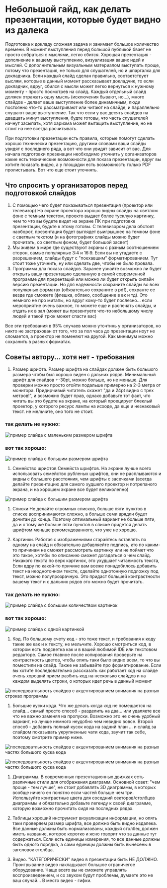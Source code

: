 # Небольшой гайд, как делать презентации, которые будет видно из далека

Подготовка к докладу сложная задача и занимает большое количество времени. В момент выступления перед большой публикой бвает не просто собраться с мыслями, легко сбится. Хорошая презентация - дополнение к вашему выступлению, визуализация ваших идей и мыслей. С дополнительным визуальным материалом выступать проще, потому что презентация, не только для слушателей, но и шпаргалка для докладчика. Если каждый слайд сделан правильно, соответствует выслям, которые в данный момент рассказывает докладчик, то если докладчик, вдруг, сбился с мысли может легко вернуться к нужному моменту - просто посмотрев на слайд. Каждый отдельный слайд должен отражать одну мысль (исключения бывают, но...), много слайдов - делает ваше выступление более динамичным, люди постоянно что-то рассматривают или читают на слайде, и параллельно слушают ваше выступление. Так что если у вас десять слайдов на двадцать минут выступления, будте готовы, что часть слушателей начнут засыпать, хотя харизма может вытащить выступление, но не стоит на нее всегда расчитывать.

При подготовки презентации есть правила, которые помогут сделать хорошо технически презентацию, другими словами ваши слайды увидят с последнего ряда, а вот что они увидят зависит от вас. Для начала подготовки презенации необходимо уточнить у организаторов какие есть технические возможности для показа презентации, вдруг вы хотите показать видео, а у площадки есть возможность только PDF пролистывать. Вот что еще стоит уточнять.

## Что спросить у организаторов перед подготовкой слайдов

1. С помощью чего будет показываться презентация (проектор или телевизор) На экране проектора хорошо видны слайды на светлом фоне с темным текстом, проекто выдает более тусклую картинку, чем то что вы будете видет на экране ПК при подготовке презентации, будьте к этому готовы. С телевизором дела обстоят наоборот, презентация будет выглядет выигрышнее на темном фоне с светлым текстом (и на фотографиях слайды можно будет прочитать, со светлым фоном, будет большой засвет)
1. Мы живем в мире где существуют экраны с разным соотношением сторон, самые популярные 3:4 и 16:9. Если вы не угадаете с разрешением, слайды будут с "поехавшим" форматированием. Тут стоит тоже уточнить, ну или сделать две, чтобы не было провала.
1. Программа дла показа слайдов. Заранее узнайте возможно ли будет открыть вашу презентацию сделанную в самой современной программе для прерентаций или можно ли будет открыть онлайн версию презентации. Но для надежности сохраните слайды во всех популярных форматах (обязательно сохраните в pdf), сохранте ее везде где сможете (флешка, облако, сообщение в вк и тд). Это немного не про митапы, но вдруг кому-то будет послезно... если мероприятие очень важное, то можете еще и распечать слайды, и отдать их в зал (может вы презентуете что-то небольшому числу людей и такой трюк может спасти вас)

Все эти требования в 95% случаев можно уточтинь у организаторов, но никто не застрахован от того, что за пол часа до презентации ноут не сломается, а проектор не поменяют на другой. Как минимум можно сохранить в разных форматах.


## Советы автору... хотя нет - требования

1. Размер шрифта. Размер шрифта на слайдах должен быть большого размера чтобы был  хорошо виден с дальних рядов. Минимальный шрифт для слайдов +-30pt, можно больше, но не меньше. Для проверки можно просто отойти подальше примерно на 2-3 метра от монитора. Придирчивый читатель скажет "да и 24pt видно с трех метров!", и возможно будет прав, однако добавьте тот факт, что читать вы это будете на экране, на который проецирует блеклый проектор, у которого ресурс лампы на исходе, да еще и незнаковый текст. не мельчите, оно того не стоит.

### так делать не нужно:

![пример слайда с маленьким размером шрифта](https://i.ibb.co/jM482BW/small-text.jpg "пример слайда с маленьким размером шрифта")

### вот так хорошо:

![пример слайда с большим размером шрифта](https://i.ibb.co/DYZJn6q/big-text.jpg "пример слайда с большим размером шрифта")

1. Семейство шрифтов Семейста шрифтов. На экране лучше всего использовать семейство рубленых шрифтов, они не расплываются и видны с большего расстояния, чем шрифты с засечками (всегда делайте презентацию для самого худшего проектор и потрепаного экрана, и на хорошем экране все будет великолепно)


![пример слайда с большим размером шрифта](https://i.ibb.co/ft81T3K/different-font.jpg  "пример слайда с большим размером шрифта")

1. Списки Не делайте огромных списков, больше пяти пунктов в списке воспринимаются сложно, а больше семи врядли будет дочитан до конца. Поэтому оптимальный вариант не больше пяти, да и к тому же больше пяти пунктов в списке придется делать шрифтом меньше рекомендованного, что уже не хорошо.

1. Картинки. Работая с изображениями старайтесь вставлять по одному на слайд и обязательно добавляейте подпись, кто по каким-то причинам не сможет рассмотреть картинку или не поймет что это такое, хотябы по описанию сможет догадаться о чем слайд. Никакого текста по верх картинок, это ухудшает читаемость текста,  Если вдру по какой-то причине вам всеже понадобилось добавить текст на неоднотонном тексте, сделайте однотонную подложку под текст, можно полупрозрачную. Это придаст большей контрастности вашему текст и с дальних рядов это можно будет прочитать.

### так делать не нужно:

![пример слайда с большим количеством картинок](https://i.ibb.co/bQDwG3y/a-lot-pic.jpg "пример слайда с большим количеством картинок")

### вот так хорошо:

![пример слайда с одной картинкой](https://i.ibb.co/0Mbpc3d/one-pic.jpg "пример слайда с одной картинкой")

1. Код. По большому счету код - это тоже текст, и требования к коду такие же как и к тексту, не мельчите. Хорошо смотриться код, в котором есть подсветка как и в вашей любимой IDE или текстовом редакторе. Самое главное после копирования проверьте на контрастность цветов, чтобы опять таки было видно всем, то что вы поместили на слайд. Также не забывайте про форматирование. Если вы хотите последовательно рассказать как работает код на слайде очень хороший прием разбить код на несколько слайдов и на каждом выделять строки, о которых идет речь в данный момент

![последоватльность слайдов с акцентированием внимания на разных строках программы](https://i.ibb.co/jv6jfbL/Untitled.png "последоватльность слайдов с акцентированием внимания на разных строках программы")

1. Большие куски кода. Что же делать когда код не помещается на слайд... самый просто способ - разделить на два... или удаляете все что не важно заменяя на пропуски. Возможно это не очень удобный вариант, но лучше немного неудобно чем невидно вовсе. Второй способ - добавить полный кусок кода на задний план ... и слайд за слайдом показывать укрупненные чати кода, звучит так себе, поэтому смотрите пример ниже.

![последоватльность слайдов с акцентированием внимания на разных частях большого куска кода](https://i.ibb.co/fxrMsRr/Untitled.jpg "последоватльность слайдов с акцентированием внимания на разных частях большого куска кода")

![последоватльность слайдов с акцентированием внимания на разных частях большого куска кода](https://i.ibb.co/YQK6Scp/Untitlesdd.png "последоватльность слайдов с акцентированием внимания на разных частях большого куска кода")

1. Диаграммы. В современных презентационных движках есть различные стили для отображения диаграмм. Основной совет: "чем проще - тем лучше", не стоит добавлять 3D диаграммы, в которых вообще ничего ен понятно если частей больше чем три. Используйте контрастные цвета для соседний секторов/столбцов диаграммы и обязательно добавьте легенду к своей диаграмме, которую возможно прочитать сидя на последних рядах.

1. Таблицы хороший инструмент визуализации информации, но опять таки проверяем размер шрифта, все должно быть видно издалека. Все данные должны быть нормализованы, каждый столбец должен иметь название, которое коротко и ясно говорит что за данные тут содержаться. Если есть единицы измерения, то все данные должны быть одного порядка, а сами единицы должны быть вынесены в заголовок столбца.

1. Видео. "КАТЕГОРИЧЕСКИ" видео в презентации быть НЕ ДОЛЖНО. Проигрывание видео накладывает большое ограничегое оборудование. Чаще всего вы не сможете управлять воспроизведением, и со звуком будут проблемы, думаете это не ваш случай... В место видео - гифки.
